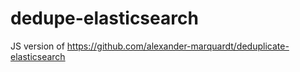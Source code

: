 # dedupe-elasticsearch
JS version of https://github.com/alexander-marquardt/deduplicate-elasticsearch
